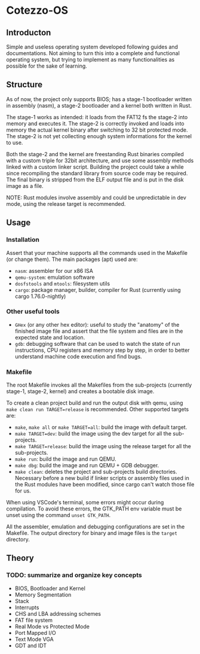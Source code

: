 # Cotezzo-OS
## Introducton
Simple and useless operating system developed following guides and documentations.
Not aiming to turn this into a complete and functional operating system, but trying to implement as many functionalities as possible for the sake of learning.

## Structure
As of now, the project only supports BIOS; has a stage-1 bootloader written in assembly (nasm), a stage-2 bootloader and a kernel both written in Rust.

The stage-1 works as intended: it loads from the FAT12 fs the stage-2 into memory and executes it.
The stage-2 is correctly invoked and loads into memory the actual kernel binary after switching to 32 bit protected mode. The stage-2 is not yet collecting enough system informations for the kernel to use.

Both the stage-2 and the kernel are freestanding Rust binaries compiled with a custom triple for 32bit architecture, and use some assembly methods linked with a custom linker script.
Building the project could take a while since recompiling the standard library from source code may be required.
The final binary is stripped from the ELF output file and is put in the disk image as a file.

NOTE: Rust modules involve assembly and could be unpredictable in dev mode, using the release target is recommended.

## Usage
### Installation
Assert that your machine supports all the commands used in the Makefile (or change them).
The main packages (apt) used are:
- `nasm`: assembler for our x86 ISA
- `qemu-system`: emulation software
- `dosfstools` and `mtools`: filesystem utils
- `cargo`: package manager, builder, compiler for Rust (currently using cargo 1.76.0-nightly)

### Other useful tools
- `GHex` (or any other hex editor): useful to study the "anatomy" of the finished image file and assert that the file system and files are in the expected state and location.
- `gdb`: debugging software that can be used to watch the state of run instructions, CPU registers and memory step by step, in order to better understand machine code execution and find bugs.

### Makefile
The root Makefile invokes all the Makefiles from the sub-projects
(currently stage-1, stage-2, kernel) and creates a bootable disk image.

To create a clean project build and run the output disk with qemu, using
`make clean run TARGET=release` is recommended. Other supported targets are:
- `make`, `make all` or  `make TARGET=all`: build the image with default target.
- `make TARGET=dev`: build the image using the dev target for all the sub-projects.
- `make TARGET=release`: build the image using the release target for all the sub-projects.
- `make run`: build the image and run QEMU.
- `make dbg`: build the image and run QEMU + GDB debugger.
- `make clean`: deletes the project and sub-projects build directories. Necessary before a
new build if linker scripts or assembly files used in the Rust modules have been modified,
since cargo can't watch those file for us.

When using VSCode's terminal, some errors might occur during compilation.
To avoid these errors, the GTK_PATH env variable must be unset using the command `unset GTK_PATH`.

All the assembler, emulation and debugging configurations are set in the Makefile.
The output directory for binary and image files is the `target` directory.

## Theory
### TODO: summarize and organize key concepts
- BIOS, Bootloader and Kernel
- Memory Segmentation
- Stack
- Interrupts
- CHS and LBA addressing schemes
- FAT file system
- Real Mode vs Protected Mode
- Port Mapped I/O
- Text Mode VGA
- GDT and IDT